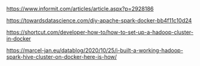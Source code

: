 https://www.informit.com/articles/article.aspx?p=2928186

https://towardsdatascience.com/diy-apache-spark-docker-bb4f11c10d24

https://shortcut.com/developer-how-to/how-to-set-up-a-hadoop-cluster-in-docker

https://marcel-jan.eu/datablog/2020/10/25/i-built-a-working-hadoop-spark-hive-cluster-on-docker-here-is-how/